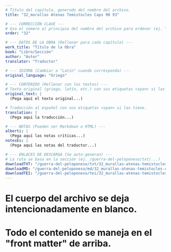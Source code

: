 ```yaml
---
# Título del capítulo, generado del nombre del archivo.
title: "32_murallas Atenas Temistocles Caps 90 93"

# --- CORRECCIÓN CLAVE ---
# Usa el número al principio del nombre del archivo para ordenar (ej. "05" de "05_conflicto...")
order: "32"

# --- DATOS DE LA OBRA (Rellenar para cada capítulo) ---
work_title: "Título de la Obra"
book: "Libro/Sección"
author: "Autor"
translator: "Traductor"

# --- IDIOMA (Cambiar a "Latín" cuando corresponda) ---
original_language: "Griego"

# --- CONTENIDO (Rellenar con los textos) ---
# Texto original (griego, latín, etc.) con sus etiquetas <span> si las tiene.
original_text: |
  (Pega aquí el texto original...)

# Traducción al español con sus etiquetas <span> si las tiene.
translation: |
  (Pega aquí la traducción...)

# --- NOTAS (Pueden ser Markdown o HTML) ---
alberti: |
  (Pega aquí las notas críticas...)
notesEs: |
  (Pega aquí las notas del traductor...)

# --- ENLACES DE DESCARGA (Se auto-generan) ---
# La ruta se basa en la sección (ej. /guerra-del-peloponeso/txt/...)
downloadTXT: "/guerra-del-peloponeso/txt/32_murallas-atenas-temistocles-caps-90-93.txt"
downloadMD: "/guerra-del-peloponeso/md/32_murallas-atenas-temistocles-caps-90-93.md"
downloadTEI: "/guerra-del-peloponeso/tei/32_murallas-atenas-temistocles-caps-90-93.xml"
---
```

# El cuerpo del archivo se deja intencionadamente en blanco.
# Todo el contenido se maneja en el "front matter" de arriba.